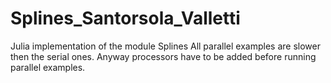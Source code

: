 # Splines_Santorsola_Valletti
Julia implementation of the module Splines
All parallel examples are slower then the serial ones. Anyway processors have to be added before running parallel examples.
